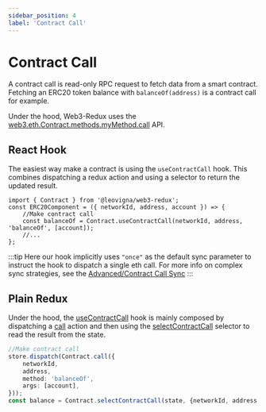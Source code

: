 ```yaml
---
sidebar_position: 4
label: 'Contract Call'
---
```


# Contract Call

A contract call is read-only RPC request to fetch data from a smart contract. Fetching an ERC20 token balance with `balanceOf(address)` is a contract call for example.

Under the hood, Web3-Redux uses the [web3.eth.Contract.methods.myMethod.call](https://web3js.readthedocs.io/en/v1.7.0/web3-eth-contract.html#methods-mymethod-call) API.

## React Hook

The easiest way make a contract is using the `useContractCall` hook. This combines dispatching a redux action and using a selector to return the updated result.

```tsx
import { Contract } from '@leovigna/web3-redux';
const ERC20Component = ({ networkId, address, account }) => {
    //Make contract call
    const balanceOf = Contract.useContractCall(networkId, address, 'balanceOf', [account]);
    //...
};
```

:::tip
Here our hook implicitly uses `"once"` as the default sync parameter to instruct the hook to dispatch a single eth call.
For more info on complex sync strategies, see the [Advanced/Contract Call Sync](..//web3-redux-advanced/sync_contract_call.md)
:::

## Plain Redux

Under the hood, the [useContractCall](../web3-redux-reference/namespaces/Contract.md#usecontractcall) hook is mainly composed by dispatching a [call](../web3-redux-reference/namespaces/Contract.md#call) action and then using the [selectContractCall](../web3-redux-reference/namespaces/Contract.md#selectcontractcall) selector to read the result from the state.

```typescript
//Make contract call
store.dispatch(Contract.call({
    networkId,
    address,
    method: 'balanceOf',
    args: [account],
}));
const balance = Contract.selectContractCall(state, {networkId, address }, 'balanceOf', { args: [account] } ]})
```
